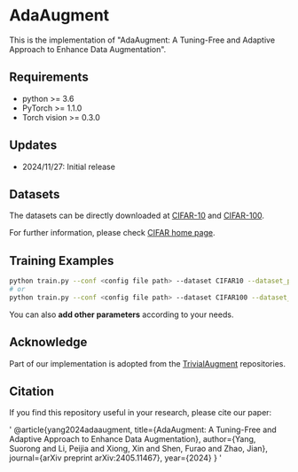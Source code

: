 # AdaAugment

This is the implementation of "AdaAugment: A Tuning-Free and Adaptive Approach to Enhance Data Augmentation". 

## Requirements

* python >= 3.6
* PyTorch >= 1.1.0
* Torch vision >= 0.3.0

## Updates

* 2024/11/27: Initial release

## Datasets

[CIFAR-10]: https://www.cs.toronto.edu/~kriz/cifar-10-python.tar.gz
[CIFAR-100]: https://www.cs.toronto.edu/~kriz/cifar-100-python.tar.gz
[CIFAR home page]: https://www.cs.toronto.edu/~kriz/cifar.html

The datasets can be directly downloaded at [CIFAR-10] and [CIFAR-100].

For further information, please check [CIFAR home page].

## Training Examples

```bash 
python train.py --conf <config file path> --dataset CIFAR10 --dataset_path <dataset path>
# or
python train.py --conf <config file path> --dataset CIFAR100 --dataset_path <dataset path>
```

You can also **add other parameters** according to your needs.

## Acknowledge

Part of our implementation is adopted from the [TrivialAugment](https://github.com/automl/trivialaugment) repositories.

## Citation
If you find this repository useful in your research, please cite our paper:

'
@article{yang2024adaaugment,
  title={AdaAugment: A Tuning-Free and Adaptive Approach to Enhance Data Augmentation},
  author={Yang, Suorong and Li, Peijia and Xiong, Xin and Shen, Furao and Zhao, Jian},
  journal={arXiv preprint arXiv:2405.11467},
  year={2024}
}
'

